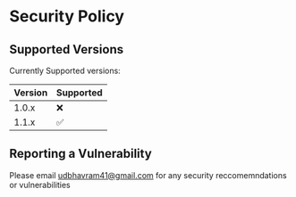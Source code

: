 # Security Policy

## Supported Versions

Currently Supported versions:

| Version | Supported          |
| ------- | ------------------ |
| 1.0.x   | :x: |
| 1.1.x   |      ✅           |

## Reporting a Vulnerability

Please email udbhavram41@gmail.com for any security reccomemndations or vulnerabilities
